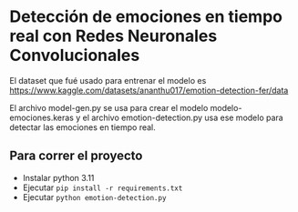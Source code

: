 # Detección de emociones en tiempo real con Redes Neuronales Convolucionales

El dataset que fué usado para entrenar el modelo es https://www.kaggle.com/datasets/ananthu017/emotion-detection-fer/data

El archivo model-gen.py se usa para crear el modelo modelo-emociones.keras y el archivo emotion-detection.py usa ese modelo para detectar las emociones en tiempo real.

## Para correr el proyecto
- Instalar python 3.11
- Ejecutar ```pip install -r requirements.txt```
- Ejecutar ```python emotion-detection.py```
